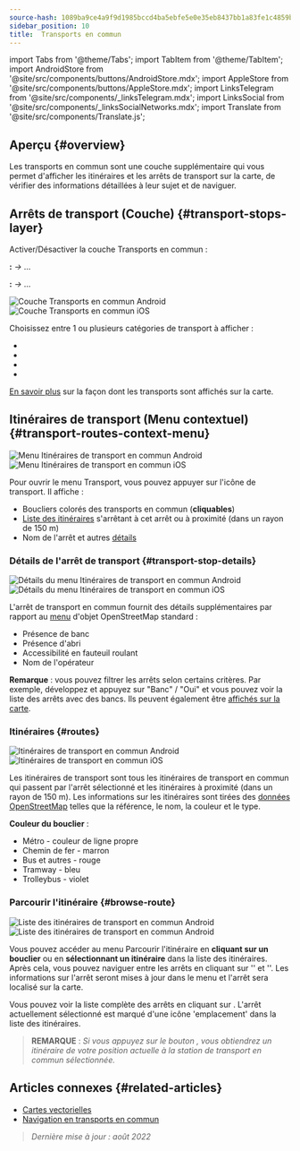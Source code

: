 ```yaml
---
source-hash: 1089ba9ce4a9f9d1985bccd4ba5ebfe5e0e35eb8437bb1a83fe1c4859bf5a769
sidebar_position: 10
title:  Transports en commun
---
```

import Tabs from '@theme/Tabs';
import TabItem from '@theme/TabItem';
import AndroidStore from '@site/src/components/buttons/AndroidStore.mdx';
import AppleStore from '@site/src/components/buttons/AppleStore.mdx';
import LinksTelegram from '@site/src/components/_linksTelegram.mdx';
import LinksSocial from '@site/src/components/_linksSocialNetworks.mdx';
import Translate from '@site/src/components/Translate.js';



## Aperçu {#overview}

Les transports en commun sont une couche supplémentaire qui vous permet d'afficher les itinéraires et les arrêts de transport sur la carte, de vérifier des informations détaillées à leur sujet et de naviguer.

## Arrêts de transport (Couche) {#transport-stops-layer}

Activer/Désactiver la couche Transports en commun :

**<Translate android="true" ids="android_button_seq"/> :** *<Translate android="true" ids="shared_string_menu,configure_map,rendering_category_transport"/> →* &#8230;

<p> </p>

**<Translate ios="true" ids="ios_button_seq"/> :** *<Translate ios="true" ids="shared_string_menu,configure_map,rendering_category_transport"/> →* &#8230;

<p> </p>

![Couche Transports en commun Android](@site/static/img/map/pt_layer_android.png) ![Couche Transports en commun iOS](@site/static/img/map/pt_layer_ios.png)

Choisissez entre 1 ou plusieurs catégories de transport à afficher :

- <Translate android="true" ids="rendering_attr_transportStops_name"/>
- <Translate android="true" ids="rendering_attr_publicTransportMode_name"/>
- <Translate android="true" ids="rendering_attr_tramTrainRoutes_name"/>
- <Translate android="true" ids="rendering_attr_subwayMode_name"/>

[En savoir plus](../map/vector-maps.md#transport) sur la façon dont les transports sont affichés sur la carte.


## Itinéraires de transport (Menu contextuel) {#transport-routes-context-menu}

![Menu Itinéraires de transport en commun Android](@site/static/img/map/pt_routemenu_android.png) ![Menu Itinéraires de transport en commun iOS](@site/static/img/map/pt_routemenu_ios.png)

Pour ouvrir le menu Transport, vous pouvez appuyer sur l'icône de transport. Il affiche :

- Boucliers colorés des transports en commun (**cliquables**)
- [Liste des itinéraires](#routes) s'arrêtant à cet arrêt ou à proximité (dans un rayon de 150 m)
- Nom de l'arrêt et autres [détails](#transport-stop-details)

### Détails de l'arrêt de transport {#transport-stop-details}

![Détails du menu Itinéraires de transport en commun Android](@site/static/img/map/pt_routemenu_details_android.png) ![Détails du menu Itinéraires de transport en commun iOS](@site/static/img/map/pt_routemenu_details_ios.png)

L'arrêt de transport en commun fournit des détails supplémentaires par rapport au [menu](../map/map-context-menu.md#details) d'objet OpenStreetMap standard :

- Présence de banc
- Présence d'abri
- Accessibilité en fauteuil roulant
- Nom de l'opérateur

**Remarque** : vous pouvez filtrer les arrêts selon certains critères. Par exemple, développez et appuyez sur "Banc" / "Oui" et vous pouvez voir la liste des arrêts avec des bancs. Ils peuvent également être [affichés sur la carte](../map/point-layers-on-map.md#points-of-interest-pois).


### Itinéraires {#routes}

![Itinéraires de transport en commun Android](@site/static/img/map/pt_routes_android.png) ![Itinéraires de transport en commun iOS](@site/static/img/map/pt_routes_ios.png)

Les itinéraires de transport sont tous les itinéraires de transport en commun qui passent par l'arrêt sélectionné et les itinéraires à proximité (dans un rayon de 150 m). Les informations sur les itinéraires sont tirées des [données OpenStreetMap](https://wiki.openstreetmap.org/wiki/Public_transport) telles que la référence, le nom, la couleur et le type.

**Couleur du bouclier** :

- Métro - couleur de ligne propre
- Chemin de fer - marron
- Bus et autres - rouge
- Tramway - bleu
- Trolleybus - violet

### Parcourir l'itinéraire {#browse-route}

![Liste des itinéraires de transport en commun Android](@site/static/img/map/pt_route_list_android.png)  ![Liste des itinéraires de transport en commun Android](@site/static/img/map/pt_route_list_ios.png)

Vous pouvez accéder au menu Parcourir l'itinéraire en **cliquant sur un bouclier** ou en **sélectionnant un itinéraire** dans la liste des itinéraires. Après cela, vous pouvez naviguer entre les arrêts en cliquant sur '<Translate android="true" ids="shared_string_previous"/>' et '<Translate android="true" ids="shared_string_next"/>'. Les informations sur l'arrêt seront mises à jour dans le menu et l'arrêt sera localisé sur la carte.

Vous pouvez voir la liste complète des arrêts en cliquant sur <Translate android="true" ids="rendering_category_details"/>. L'arrêt actuellement sélectionné est marqué d'une icône 'emplacement' dans la liste des itinéraires.

> **REMARQUE** : *Si vous appuyez sur le bouton <Translate android="true" ids="get_directions"/>, vous obtiendrez un itinéraire de votre position actuelle à la station de transport en commun sélectionnée.*


## Articles connexes {#related-articles}

- [Cartes vectorielles](../map/vector-maps.md)
- [Navigation en transports en commun](../navigation/routing/public-transport-navigation.md)

> *Dernière mise à jour : août 2022*